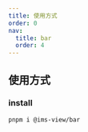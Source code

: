 ```yaml
---
title: 使用方式
order: 0
nav:
  title: bar
  order: 4
---
```


## 使用方式

### install

```shell
pnpm i @ims-view/bar
```
